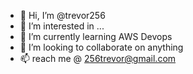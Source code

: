 - 👋 Hi, I’m @trevor256
- 👀 I’m interested in ...
- 🌱 I’m currently learning AWS Devops
- 💞️ I’m looking to collaborate on anything
- 📫 reach me @ 256trevor@gmail.com
